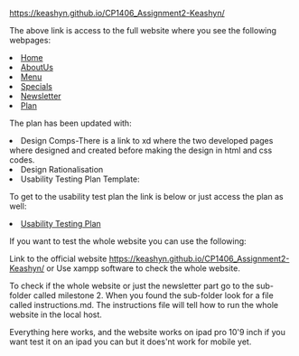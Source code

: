 https://keashyn.github.io/CP1406_Assignment2-Keashyn/

The above link is access to the full website where you see the following
webpages:
<li><a href="Milestone 2/index.html" accesskey="1" title="">Home</a></li><li><a href="aboutme.html" accesskey="3" title="">AboutUs</a></li>
<li><a href="Milestone 2/menu.html" accesskey="4" title="">Menu</a></li>
<li><a href="Milestone 2/special.html" accesskey="5" title="">Specials</a></li>
<li><a href="Milestone 2/signup.html" accesskey="6" title="">Newsletter</a></li>
<li><a href="Milestone 1/plan.html" accesskey="7" title="">Plan</a></li>

The plan has been updated with:
<li>Design Comps-There is a link to xd where the two developed pages where designed and created before making the design in html and css codes.</li>
<li>Design Rationalisation</li>
<li>Usability Testing Plan Template:</li>

To get to the usability test plan the link is below or just access the plan as well:
<li><a accesskey="8" href="Milestone 2/usability-test-plan.html" title="">Usability Testing Plan</a></li>

If you want to  test the whole website you can use the following:

Link to the official website https://keashyn.github.io/CP1406_Assignment2-Keashyn/
or Use xampp software to check the whole website.

To check if the whole website or just the newsletter part go to the sub-folder called milestone 2. When you found the sub-folder look for a file called instructions.md. The instructions file will tell how to run the whole website in the local host.

Everything here works, and the website works on ipad pro  10'9 inch if you want test  it on an ipad you can but it does'nt work for mobile yet.